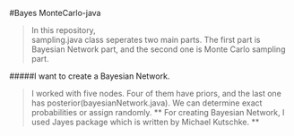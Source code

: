 #Bayes MonteCarlo-java

>In this repository,  
sampling.java class seperates two main parts. The first part is Bayesian Network part, and the second one is Monte Carlo sampling part.   

#####I want to create a Bayesian Network.
>I worked with five nodes.  Four of them have priors, and the last one has posterior(bayesianNetwork.java).  We can determine exact probabilities or assign randomly.  ** For creating Bayesian Network, I used Jayes package which is written by Michael Kutschke.  **



